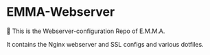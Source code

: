 # EMMA-Webserver
:satellite: This is the Webserver-configuration Repo of E.M.M.A.

It contains the Nginx webserver and SSL configs and various dotfiles. 
